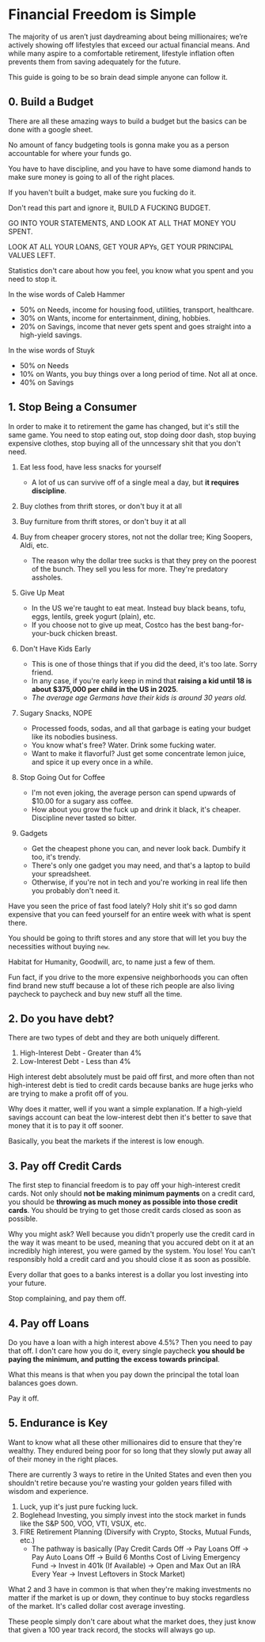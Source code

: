 # Financial Freedom is Simple

The majority of us aren’t just daydreaming about being millionaires; we’re actively showing off lifestyles that exceed our actual financial means. And while many aspire to a comfortable retirement, lifestyle inflation often prevents them from saving adequately for the future.

This guide is going to be so brain dead simple anyone can follow it.

## 0. Build a Budget

There are all these amazing ways to build a budget but the basics can be done with a google sheet.

No amount of fancy budgeting tools is gonna make you as a person accountable for where your funds go.

You have to have discipline, and you have to have some diamond hands to make sure money is going to all of the right places.

If you haven't built a budget, make sure you fucking do it.

Don't read this part and ignore it, BUILD A FUCKING BUDGET.

GO INTO YOUR STATEMENTS, AND LOOK AT ALL THAT MONEY YOU SPENT.

LOOK AT ALL YOUR LOANS, GET YOUR APYs, GET YOUR PRINCIPAL VALUES LEFT.

Statistics don't care about how you feel, you know what you spent and you need to stop it.

In the wise words of Caleb Hammer

- 50% on Needs, income for housing food, utilities, transport, healthcare.
- 30% on Wants, income for entertainment, dining, hobbies.
- 20% on Savings, income that never gets spent and goes straight into a high-yield savings.

In the wise words of Stuyk

- 50% on Needs
- 10% on Wants, you buy things over a long period of time. Not all at once.
- 40% on Savings

## 1. Stop Being a Consumer

In order to make it to retirement the game has changed, but it's still the same game. You need to stop eating out, stop doing door dash, stop buying expensive clothes, stop buying all of the unncessary shit that you don't need.

1. Eat less food, have less snacks for yourself
   - A lot of us can survive off of a single meal a day, but **it requires discipline**.
  
2. Buy clothes from thrift stores, or don't buy it at all
  
3. Buy furniture from thrift stores, or don't buy it at all
  
4. Buy from cheaper grocery stores, not not the dollar tree; King Soopers, Aldi, etc.
   - The reason why the dollar tree sucks is that they prey on the poorest of the bunch. They sell you less for more. They're predatory assholes.
  
5. Give Up Meat
   - In the US we're taught to eat meat. Instead buy black beans, tofu, eggs, lentils, greek yogurt (plain), etc.
   - If you choose not to give up meat, Costco has the best bang-for-your-buck chicken breast.
  
6. Don't Have Kids Early
   - This is one of those things that if you did the deed, it's too late. Sorry friend.
   - In any case, if you're early keep in mind that **raising a kid until 18 is about $375,000 per child in the US in 2025**.
   - _The average age Germans have their kids is around 30 years old._
    
7. Sugary Snacks, NOPE
   - Processed foods, sodas, and all that garbage is eating your budget like its nobodies business.
   - You know what's free? Water. Drink some fucking water.
   - Want to make it flavorful? Just get some concentrate lemon juice, and spice it up every once in a while.
    
8. Stop Going Out for Coffee
   - I'm not even joking, the average person can spend upwards of $10.00 for a sugary ass coffee.
   - How about you grow the fuck up and drink it black, it's cheaper. Discipline never tasted so bitter.
    
9. Gadgets
   - Get the cheapest phone you can, and never look back. Dumbify it too, it's trendy.
   - There's only one gadget you may need, and that's a laptop to build your spreadsheet.
   - Otherwise, if you're not in tech and you're working in real life then you probably don't need it.

Have you seen the price of fast food lately? Holy shit it's so god damn expensive that you can feed yourself for an entire week with what is spent there.

You should be going to thrift stores and any store that will let you buy the necessities without buying `new`.

Habitat for Humanity, Goodwill, arc, to name just a few of them.

Fun fact, if you drive to the more expensive neighborhoods you can often find brand new stuff because a lot of these rich people are also living paycheck to paycheck and buy new stuff all the time.

## 2. Do you have debt?

There are two types of debt and they are both uniquely different.

1. High-Interest Debt - Greater than 4%
2. Low-Interest Debt - Less than 4%

High interest debt absolutely must be paid off first, and more often than not high-interest debt is tied to credit cards because banks are huge jerks who are trying to make a profit off of you.

Why does it matter, well if you want a simple explanation. If a high-yield savings account can beat the low-interest debt then it's better to save that money that it is to pay it off sooner.

Basically, you beat the markets if the interest is low enough.

## 3. Pay off Credit Cards

The first step to financial freedom is to pay off your high-interest credit cards. Not only should **not be making minimum payments** on a credit card, you should be **throwing as much money as possible into those credit cards**. You should be trying to get those credit cards closed as soon as possible.

Why you might ask? Well because you didn't properly use the credit card in the way it was meant to be used, meaning that you accured debt on it at an incredibly high interest, you were gamed by the system. You lose! You can't responsibly hold a credit card and you should close it as soon as possible.

Every dollar that goes to a banks interest is a dollar you lost investing into your future.

Stop complaining, and pay them off.

## 4. Pay off Loans

Do you have a loan with a high interest above 4.5%? Then you need to pay that off. I don't care how you do it, every single paycheck **you should be paying the minimum, and putting the excess towards principal**.

What this means is that when you pay down the principal the total loan balances goes down.

Pay it off.

## 5. Endurance is Key

Want to know what all these other millionaires did to ensure that they're wealthy. They endured being poor for so long that they slowly put away all of their money in the right places.

There are currently 3 ways to retire in the United States and even then you shouldn't retire because you're wasting your golden years filled with wisdom and experience.

1. Luck, yup it's just pure fucking luck.
2. Boglehead Investing, you simply invest into the stock market in funds like the S&P 500, VOO, VTI, VSUX, etc.
3. FIRE Retirement Planning (Diversify with Crypto, Stocks, Mutual Funds, etc.)
   - The pathway is basically (Pay Credit Cards Off -> Pay Loans Off -> Pay Auto Loans Off -> Build 6 Months Cost of Living Emergency Fund -> Invest in 401k (If Available) -> Open and Max Out an IRA Every Year -> Invest Leftovers in Stock Market)

What 2 and 3 have in common is that when they're making investments no matter if the market is up or down, they continue to buy stocks regardless of the market. It's called dollar cost average investing.

These people simply don't care about what the market does, they just know that given a 100 year track record, the stocks will always go up.
